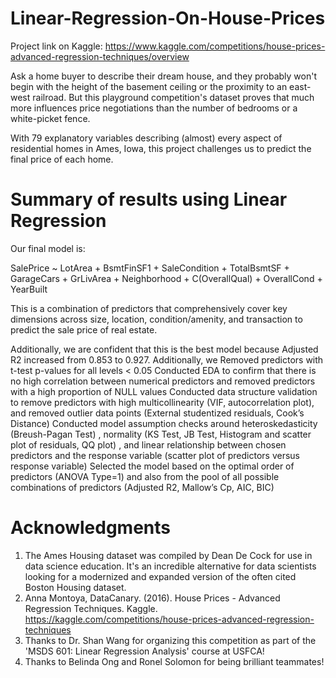 # Linear-Regression-On-House-Prices

Project link on Kaggle: https://www.kaggle.com/competitions/house-prices-advanced-regression-techniques/overview

Ask a home buyer to describe their dream house, and they probably won't begin with the height of the basement ceiling or the proximity to an east-west railroad. But this playground competition's dataset proves that much more influences price negotiations than the number of bedrooms or a white-picket fence.

With 79 explanatory variables describing (almost) every aspect of residential homes in Ames, Iowa, this project challenges us to predict the final price of each home.

# Summary of results using Linear Regression

Our final model is: 

SalePrice ~ LotArea + BsmtFinSF1 + SaleCondition + TotalBsmtSF + GarageCars + GrLivArea + Neighborhood + C(OverallQual) + OverallCond + YearBuilt 

This is a combination of predictors that comprehensively cover key dimensions across size, location, condition/amenity, and transaction to predict the sale price of real estate. 

Additionally, we are confident that this is the best model because Adjusted R2 increased from 0.853 to 0.927. Additionally, we
Removed predictors with t-test p-values for all levels < 0.05
Conducted EDA to confirm that there is no high correlation between numerical predictors and removed predictors with a high proportion of NULL values 
Conducted data structure validation to remove predictors with high multicollinearity (VIF, autocorrelation plot), and removed outlier data points (External studentized residuals, Cook’s Distance) 
Conducted model assumption checks around heteroskedasticity (Breush-Pagan Test) , normality (KS Test, JB Test, Histogram and scatter plot of residuals, QQ plot) , and linear relationship between chosen predictors and the response variable (scatter plot of predictors versus response variable) 
Selected the model based on the optimal order of predictors (ANOVA Type=1) and also from the pool of all possible combinations of predictors (Adjusted R2, Mallow’s Cp, AIC, BIC)


# Acknowledgments

1. The Ames Housing dataset was compiled by Dean De Cock for use in data science education. It's an incredible alternative for data scientists looking for a modernized and expanded version of the often cited Boston Housing dataset.
2. Anna Montoya, DataCanary. (2016). House Prices - Advanced Regression Techniques. Kaggle. https://kaggle.com/competitions/house-prices-advanced-regression-techniques
3. Thanks to Dr. Shan Wang for organizing this competition as part of the 'MSDS 601: Linear Regression Analysis' course at USFCA!
4. Thanks to Belinda Ong and Ronel Solomon for being brilliant teammates!

